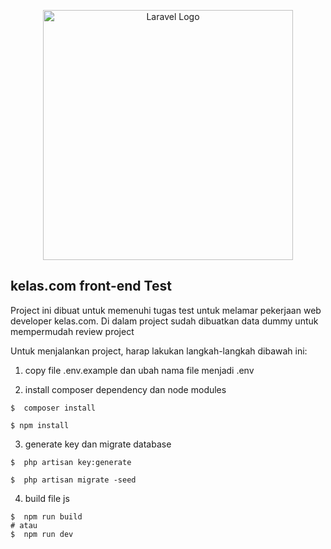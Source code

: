 <p align="center"><a href="https://laravel.com" target="_blank"><img src="https://raw.githubusercontent.com/laravel/art/master/logo-lockup/5%20SVG/2%20CMYK/1%20Full%20Color/laravel-logolockup-cmyk-red.svg" width="400" alt="Laravel Logo"></a></p>

## kelas.com front-end Test

Project ini dibuat untuk memenuhi tugas test untuk melamar pekerjaan web developer kelas.com. Di dalam project sudah dibuatkan data dummy untuk mempermudah review project

Untuk menjalankan project, harap lakukan langkah-langkah dibawah ini:

1. copy file .env.example dan ubah nama file menjadi .env

2. install composer dependency dan node modules

```shell
$  composer install

$ npm install
```

3. generate key dan migrate database

```shell
$  php artisan key:generate

$  php artisan migrate -seed
```

4. build file js

```shell
$  npm run build
# atau
$  npm run dev
```
